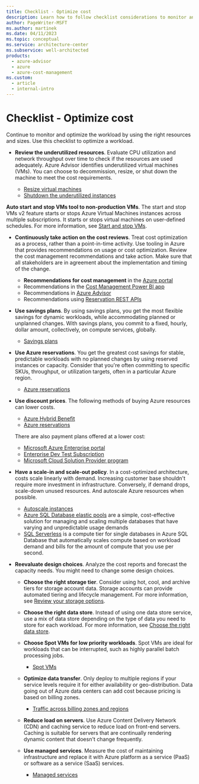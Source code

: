 ```yaml
---
title: Checklist - Optimize cost
description: Learn how to follow checklist considerations to monitor and optimize workloads by using the right resources and sizes.
author: PageWriter-MSFT
ms.author: martinek
ms.date: 04/11/2023
ms.topic: conceptual
ms.service: architecture-center
ms.subservice: well-architected
products:
  - azure-advisor
  - azure
  - azure-cost-management
ms.custom:
  - article
  - internal-intro
---
```


# Checklist - Optimize cost

Continue to monitor and optimize the workload by using the right resources and sizes. Use this checklist to optimize a workload.

- **Review the underutilized resources**. Evaluate CPU utilization and network throughput over time to check if the resources are used adequately. Azure Advisor identifies underutilized virtual machines (VMs). You can choose to decommission, resize, or shut down the machine to meet the cost requirements.

  - [Resize virtual machines](./optimize-vm.md#resize-virtual-machines)
  - [Shutdown the underutilized instances](./optimize-vm.md#shut-down-underutilized-instances)

**Auto start and stop VMs tool to non-production VMs**. The start and stop VMs v2 feature starts or stops Azure Virtual Machines instances across multiple subscriptions. It starts or stops virtual machines on user-defined schedules. For more information, see [Start and stop VMs](/azure/azure-functions/start-stop-vms/overview).

- **Continuously take action on the cost reviews**. Treat cost optimization as a process, rather than a point-in-time activity. Use tooling in Azure that provides recommendations on usage or cost optimization. Review the cost management recommendations and take action. Make sure that all stakeholders are in agreement about the implementation and timing of the change.

  - **Recommendations for cost management** in the [Azure portal](https://ms.portal.azure.com/#view/Microsoft_Azure_CostManagement/Menu/~/overview/openedBy/AzurePortal)
  - Recommendations in the [Cost Management Power BI app](https://appsource.microsoft.com/product/power-bi/costmanagement.azurecostmanagementapp)
  - Recommendations in [Azure Advisor](https://portal.azure.com/#blade/Microsoft_Azure_Expert/AdvisorMenuBlade/overview)
  - Recommendations using [Reservation REST APIs](/rest/api/consumption/reservationrecommendations/list)

- **Use savings plans**. By using savings plans, you get the most flexible savings for dynamic workloads, while accommodating planned or unplanned changes. With savings plans, you commit to a fixed, hourly, dollar amount, collectively, on compute services, globally.
  - [Savings plans](/azure/cost-management-billing/savings-plan)

- **Use Azure reservations**. You get the greatest cost savings for stable, predictable workloads with no planned changes by using reserved instances or capacity. Consider that you're often committing to specific SKUs, throughput, or utilization targets, often in a particular Azure region.
  - [Azure reservations](/azure/cost-management-billing/reservations/save-compute-costs-reservations)
  
- **Use discount prices**. The following methods of buying Azure resources can lower costs.

  - [Azure Hybrid Benefit](https://azure.microsoft.com/pricing/hybrid-benefit)
  - [Azure reservations](https://azure.microsoft.com/reservations)

  There are also payment plans offered at a lower cost:

  - [Microsoft Azure Enterprise portal](/azure/cost-management-billing/manage/ea-portal-get-started)
  - [Enterprise Dev Test Subscription](https://azure.microsoft.com/offers/ms-azr-0148p/)
  - [Microsoft Cloud Solution Provider program](https://partner.microsoft.com/membership/cloud-solution-provider)

- **Have a scale-in and scale-out policy**. In a cost-optimized architecture, costs scale linearly with demand. Increasing customer base shouldn't require more investment in infrastructure. Conversely, if demand drops, scale-down unused resources. And autoscale Azure resources when possible.
  - [Autoscale instances](./optimize-autoscale.md)
  - [Azure SQL Database elastic pools](/azure/azure-sql/database/elastic-pool-overview) are a simple, cost-effective solution for managing and scaling multiple databases that have varying and unpredictable usage demands
  - [SQL Serverless](/azure/azure-sql/database/serverless-tier-overview) is a compute tier for single databases in Azure SQL Database that automatically scales compute based on workload demand and bills for the amount of compute that you use per second.

- **Reevaluate design choices**. Analyze the cost reports and forecast the capacity needs. You might need to change some design choices.

  - **Choose the right storage tier**. Consider using hot, cool, and archive tiers for storage account data. Storage accounts can provide automated tiering and lifecycle management. For more information, see [Review your storage options](/azure/cloud-adoption-framework/ready/considerations/storage-options).

  - **Choose the right data store**. Instead of using one data store service, use a mix of data store depending on the type of data you need to store for each workload. For more information, see [Choose the right data store](/azure/architecture//guide/technology-choices/data-store-overview).

  - **Choose Spot VMs for low priority workloads**. Spot VMs are ideal for workloads that can be interrupted, such as highly parallel batch processing jobs.

    - [Spot VMs](./optimize-vm.md#spot-vms)

  - **Optimize data transfer**. Only deploy to multiple regions if your service levels require it for either availability or geo-distribution. Data going out of Azure data centers can add cost because pricing is based on billing zones.

    - [Traffic across billing zones and regions](./design-regions.md#traffic-across-billing-zones-and-regions)

  - **Reduce load on servers**. Use Azure Content Delivery Network (CDN) and caching service to reduce load on front-end servers. Caching is suitable for servers that are continually rendering dynamic content that doesn't change frequently.

  - **Use managed services**. Measure the cost of maintaining infrastructure and replace it with Azure platform as a service (PaaS) or software as a service (SaaS) services.

    - [Managed services](./design-paas.md)
